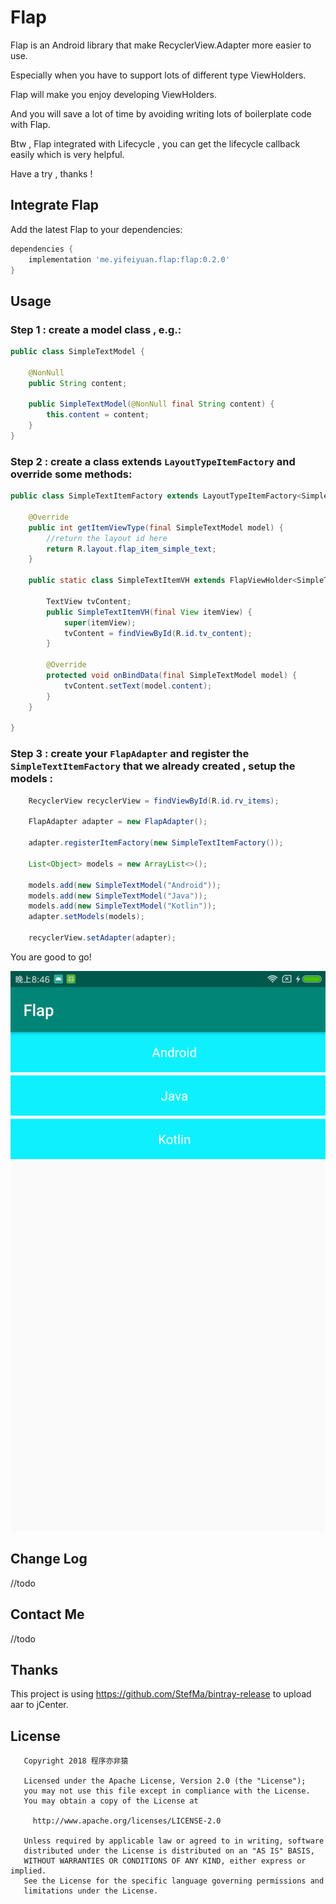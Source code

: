 # Flap

Flap is an Android library that make RecyclerView.Adapter more easier to use.

Especially when you have to support lots of different type ViewHolders.

Flap will make you enjoy developing ViewHolders.

And you will save a lot of time by avoiding writing lots of boilerplate code with Flap.

Btw , Flap integrated with Lifecycle , you can get the lifecycle callback easily which is very helpful.

Have a try , thanks !


## Integrate Flap

Add the latest Flap to your dependencies:

```groovy
dependencies {
    implementation 'me.yifeiyuan.flap:flap:0.2.0'
}
```

## Usage


### Step 1 : create a model class , e.g.:

```java
public class SimpleTextModel {

    @NonNull
    public String content;

    public SimpleTextModel(@NonNull final String content) {
        this.content = content;
    }
}
```

### Step 2 : create a class extends `LayoutTypeItemFactory` and override some methods:

```java
public class SimpleTextItemFactory extends LayoutTypeItemFactory<SimpleTextModel, SimpleTextItemFactory.SimpleTextItemVH> {

    @Override
    public int getItemViewType(final SimpleTextModel model) {
        //return the layout id here
        return R.layout.flap_item_simple_text;
    }

    public static class SimpleTextItemVH extends FlapViewHolder<SimpleTextModel> {

        TextView tvContent;
        public SimpleTextItemVH(final View itemView) {
            super(itemView);
            tvContent = findViewById(R.id.tv_content);
        }

        @Override
        protected void onBindData(final SimpleTextModel model) {
            tvContent.setText(model.content);
        }
    }

}
```

### Step 3 : create your `FlapAdapter` and register the `SimpleTextItemFactory` that we already created , setup the models :

```java
    RecyclerView recyclerView = findViewById(R.id.rv_items);

    FlapAdapter adapter = new FlapAdapter();

    adapter.registerItemFactory(new SimpleTextItemFactory());

    List<Object> models = new ArrayList<>();

    models.add(new SimpleTextModel("Android"));
    models.add(new SimpleTextModel("Java"));
    models.add(new SimpleTextModel("Kotlin"));
    adapter.setModels(models);

    recyclerView.setAdapter(adapter);
```

You are good to go!

![](./arts/flap-simple-showcase.png)

## Change Log

//todo

## Contact Me

//todo

## Thanks

This project is using https://github.com/StefMa/bintray-release to upload aar to jCenter.


## License

```
   Copyright 2018 程序亦非猿

   Licensed under the Apache License, Version 2.0 (the "License");
   you may not use this file except in compliance with the License.
   You may obtain a copy of the License at

     http://www.apache.org/licenses/LICENSE-2.0

   Unless required by applicable law or agreed to in writing, software
   distributed under the License is distributed on an "AS IS" BASIS,
   WITHOUT WARRANTIES OR CONDITIONS OF ANY KIND, either express or implied.
   See the License for the specific language governing permissions and
   limitations under the License.
```

